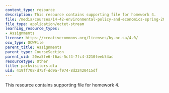 ```yaml
---
content_type: resource
description: This resource contains supporting file for homework 4.
file: /media/courses/14-42-environmental-policy-and-economics-spring-2011/419ff708d75fdd9af9748d22420415df_parkvisitors.dta
file_type: application/octet-stream
learning_resource_types:
- Assignments
license: https://creativecommons.org/licenses/by-nc-sa/4.0/
ocw_type: OCWFile
parent_title: Assignments
parent_type: CourseSection
parent_uid: 20ea5fe6-f6ac-5cf4-7fc4-3210feeb54ac
resourcetype: Other
title: parkvisitors.dta
uid: 419ff708-d75f-dd9a-f974-8d22420415df
---
```

This resource contains supporting file for homework 4.